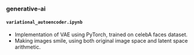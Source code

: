 ### generative-ai

#### `variational_autoencoder.ipynb`
- Implementation of VAE using PyTorch, trained on celebA faces dataset.
- Making images smile, using both original image space and latent space arithmetic.
